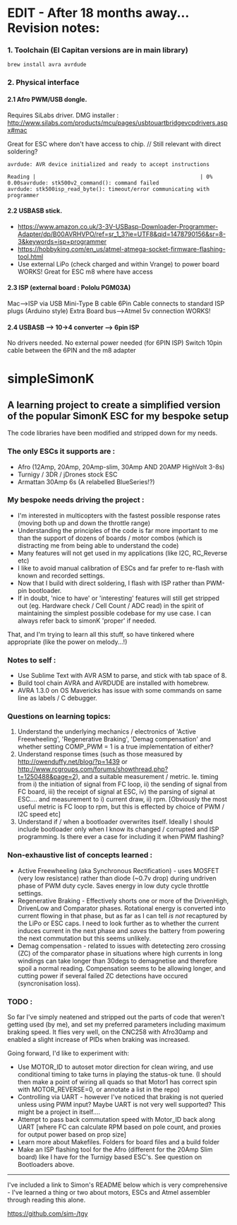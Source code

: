 # EDIT - After 18 months away... Revision notes:

### 1. Toolchain (El Capitan versions are in main library)
```
brew install avra avrdude
```

### 2. Physical interface

#### 2.1 Afro PWM/USB dongle. 
Requires SiLabs driver. DMG installer : http://www.silabs.com/products/mcu/pages/usbtouartbridgevcpdrivers.aspx#mac

Great for ESC where don't have access to chip. // Still relevant with direct soldering?
```
avrdude: AVR device initialized and ready to accept instructions

Reading |                                                    | 0% 0.00savrdude: stk500v2_command(): command failed
avrdude: stk500isp_read_byte(): timeout/error communicating with programmer
```

#### 2.2 USBASB stick. 
* https://www.amazon.co.uk/3-3V-USBasp-Downloader-Programmer-Adapter/dp/B00AVRHVPO/ref=sr_1_3?ie=UTF8&qid=1478790156&sr=8-3&keywords=isp+programmer
* https://hobbyking.com/en_us/atmel-atmega-socket-firmware-flashing-tool.html
* Use external LiPo (check charged and within Vrange) to power board
WORKS! Great for ESC m8 where have access

#### 2.3 ISP (external board : Pololu PGM03A) 
Mac-->ISP via USB Mini-Type B cable
6Pin Cable connects to standard ISP plugs (Arduino style)
Extra Board bus-->Atmel 5v connection
WORKS!

#### 2.4 USBASB --> 10->4 converter --> 6pin ISP
No drivers needed.
No external power needed (for 6PIN ISP)
Switch 10pin cable between the 6PIN and the m8 adapter

# simpleSimonK

## A learning project to create a simplified version of the popular SimonK ESC for my bespoke setup

The code libraries have been modified and stripped down for my needs.

### The only ESCs it supports are :

* Afro (12Amp, 20Amp, 20Amp-slim, 30Amp AND 20AMP HighVolt 3-8s)
* Turnigy / 3DR / jDrones stock ESC
* Armattan 30Amp 6s (A relabelled BlueSeries!?)

### My bespoke needs driving the project :

* I'm interested in multicopters with the fastest possible response rates (moving both up and down the throttle range)
* Understanding the principles of the code is far more important to me than the support of dozens of boards / motor combos (which is distracting me from being able to understand the code)
* Many features will not get used in my applications (like I2C, RC_Reverse etc)
* I like to avoid manual calibration of ESCs and far prefer to re-flash with known and recorded settings.
* Now that I build with direct soldering, I flash with ISP rather than PWM-pin bootloader.
* If in doubt, 'nice to have' or 'interesting' features will still get stripped out (eg. Hardware check / Cell Count / ADC read) in the spirit of maintaining the simplest possible codebase for my use case. I can always refer back to simonK 'proper' if needed.

That, and I'm trying to learn all this stuff, so have tinkered where appropriate (like the power on melody...!)

### Notes to self :

* Use Sublime Text with AVR ASM to parse, and stick with tab space of 8.
* Build tool chain AVRA and AVRDUDE are installed with homebrew.
* AVRA 1.3.0 on OS Mavericks has issue with some commands on same line as labels / C debugger.

### Questions on learning topics:

1. Understand the underlying mechanics / electronics of 'Active Freewheeling', 'Regenerative Braking', 'Demag compensation' and whether setting COMP_PWM = 1 is a true implementation of either?
2. Understand response times (such as those measured by http://owenduffy.net/blog/?p=1439 or http://www.rcgroups.com/forums/showthread.php?t=1250488&page=2), and a suitable measurement / metric. Ie. timing from i) the initiation of signal from FC loop, ii) the sending of signal from FC board, iii) the receipt of signal at ESC, iv) the parsing of signal at ESC.... and measurement to i) current draw, ii) rpm. [Obviously the most useful metric is FC loop to rpm, but this is effected by choice of PWM / I2C speed etc]
3. Understand if / when a bootloader overwrites itself. Ideally I should include bootloader only when I know its changed / corrupted and ISP programming. Is there ever a case for including it when PWM flashing?

### Non-exhaustive list of concepts learned :

* Active Freewheeling (aka Synchronous Rectification) - uses MOSFET (very low resistance) rather than diode (~0.7v drop) during undriven phase of PWM duty cycle. Saves energy in low duty cycle throttle settings.
* Regenerative Braking - Effectively shorts one or more of the DrivenHigh, DrivenLow and Comparator phases. Rotational energy is converted into current flowing in that phase, but as far as I can tell *is not* recaptured by the LiPo or ESC caps. I need to look further as to whether the current induces current in the next phase and *saves* the battery from powering the next commutation but this seems unlikely.
* Demag compensation - related to issues with detetecting zero crossing (ZC) of the comparator phase in situations where high currents in long windings can take longer than 30degs to demagnetise and therefore spoil a normal reading. Compensation seems to be allowing longer, and cutting power if several failed ZC detections have occured (syncronisation loss).

### TODO :

So far I've simply neatened and stripped out the parts of code that weren't getting used (by me), and set my preferred parameters including maximum braking speed. It flies very well, on the CNC258 with Afro30amp and enabled a slight increase of PIDs when braking was increased.

Going forward, I'd like to experiment with:

* Use MOTOR_ID to autoset motor direction for clean wiring, and use conditional timing to take turns in playing the status-ok tune. (I should then make a point of wiring all quads so that Motor1 has correct spin with MOTOR_REVERSE=0, or annotate a list in the repo)
* Controlling via UART - however I've noticed that braking is not queried unless using PWM input? Maybe UART is not very well supported? This might be a project in itself....
* Attempt to pass back commutation speed with Motor_ID back along UART [where FC can calculate RPM based on pole count, and proxies for output power based on prop size]
* Learn more about Makefiles. Folders for board files and a build folder
* Make an ISP flashing tool for the Afro (different for the 20Amp Slim board) like I have for the Turnigy based ESC's. See question on Bootloaders above.

-----

I've included a link to Simon's README below which is very comprehensive - I've learned a thing or two about motors, ESCs and Atmel assembler through reading this alone.

https://github.com/sim-/tgy
